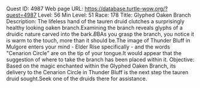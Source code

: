 Quest ID: 4987
Web page URL: https://database.turtle-wow.org/?quest=4987
Level: 56
Min Level: 51
Race: 178
Title: Glyphed Oaken Branch
Description: The lifeless hand of the tauren druid clutches a surprisingly healthy looking oaken branch.Examining the branch reveals glyphs of a druidic nature carved into the bark.$B$BAs you grasp the branch, you notice it is warm to the touch, more than it should be.The image of Thunder Bluff in Mulgore enters your mind - Elder Rise specifically - and the words "Cenarion Circle" are on the tip of your tongue.It would appear that the suggestion of where to take the branch has been placed within it.
Objective: Based on the magic enchanted within the Glyphed Oaken Branch, its delivery to the Cenarion Circle in Thunder Bluff is the next step the tauren druid sought.Seek one of the druids there for assistance.
